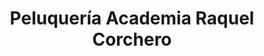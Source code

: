 ---
title: "Peluquería Academia Raquel Corchero"
url: /torrent/peluqueria-academia-raquel-corchero/
shop: Friseur
---